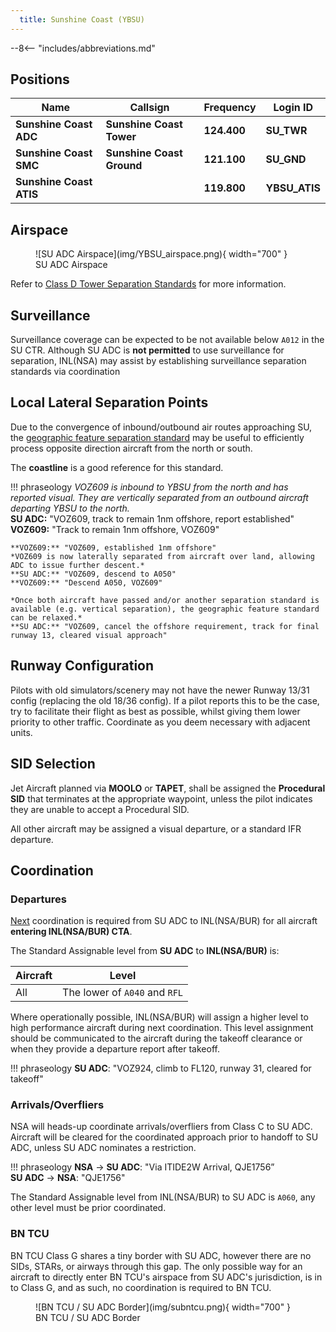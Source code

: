 ```yaml
---
  title: Sunshine Coast (YBSU)
---
```


--8<-- "includes/abbreviations.md"

## Positions

| Name | Callsign | Frequency | Login ID |
| ---- | -------- | --------- | ---------------- |
| **Sunshine Coast ADC** | **Sunshine Coast Tower** | **124.400** | **SU_TWR** |
| **Sunshine Coast SMC** | **Sunshine Coast Ground** | **121.100** | **SU_GND** |
| **Sunshine Coast ATIS** |  | **119.800** | **YBSU_ATIS** |

## Airspace
<figure markdown>
![SU ADC Airspace](img/YBSU_airspace.png){ width="700" }
  <figcaption>SU ADC Airspace</figcaption>
</figure>

Refer to [Class D Tower Separation Standards](../../../separation-standards/classd) for more information.

## Surveillance
Surveillance coverage can be expected to be not available below `A012` in the SU CTR. Although SU ADC is **not permitted** to use surveillance for separation, INL(NSA) may assist by establishing surveillance separation standards via coordination

## Local Lateral Separation Points
Due to the convergence of inbound/outbound air routes approaching SU, the [geographic feature separation standard](../../separation-standards/visual.md#geographic-features) may be useful to efficiently process opposite direction aircraft from the north or south.

The **coastline** is a good reference for this standard.

!!! phraseology
    *VOZ609 is inbound to YBSU from the north and has reported visual. They are vertically separated from an outbound aircraft departing YBSU to the north.*  
    **SU ADC:** "VOZ609, track to remain 1nm offshore, report established"  
    **VOZ609:** "Track to remain 1nm offshore, VOZ609"  

    **VOZ609:** "VOZ609, established 1nm offshore"  
    *VOZ609 is now laterally separated from aircraft over land, allowing ADC to issue further descent.*  
    **SU ADC:** "VOZ609, descend to A050"  
    **VOZ609:** "Descend A050, VOZ609"  

    *Once both aircraft have passed and/or another separation standard is available (e.g. vertical separation), the geographic feature standard can be relaxed.*  
    **SU ADC:** "VOZ609, cancel the offshore requirement, track for final runway 13, cleared visual approach"

## Runway Configuration
Pilots with old simulators/scenery may not have the newer Runway 13/31 config (replacing the old 18/36 config). If a pilot reports this to be the case, try to facilitate their flight as best as possible, whilst giving them lower priority to other traffic. Coordinate as you deem necessary with adjacent units.

## SID Selection
Jet Aircraft planned via **MOOLO** or **TAPET**, shall be assigned the **Procedural SID** that terminates at the appropriate waypoint, unless the pilot indicates they are unable to accept a Procedural SID.

All other aircraft may be assigned a visual departure, or a standard IFR departure.

## Coordination
### Departures
[Next](../../controller-skills/coordination.md#next) coordination is required from SU ADC to INL(NSA/BUR) for all aircraft **entering INL(NSA/BUR) CTA**.

The Standard Assignable level from **SU ADC** to **INL(NSA/BUR)** is:

| Aircraft | Level |
| ---- | ---- |
| All | The lower of `A040` and `RFL` |

Where operationally possible, INL(NSA/BUR) will assign a higher level to high performance aircraft during next coordination. This level assignment should be communicated to the aircraft during the takeoff clearance or when they provide a departure report after takeoff.

!!! phraseology
    **SU ADC**: "VOZ924, climb to FL120, runway 31, cleared for takeoff"

### Arrivals/Overfliers
NSA will heads-up coordinate arrivals/overfliers from Class C to SU ADC. Aircraft will be cleared for the coordinated approach prior to handoff to SU ADC, unless SU ADC nominates a restriction.

!!! phraseology
    <span class="coldline">**NSA** -> **SU ADC**</span>: "Via ITIDE2W Arrival, QJE1756”  
    <span class="coldline">**SU ADC** -> **NSA**</span>: "QJE1756"  

The Standard Assignable level from INL(NSA/BUR) to SU ADC is `A060`, any other level must be prior coordinated.
### BN TCU
BN TCU Class G shares a tiny border with SU ADC, however there are no SIDs, STARs, or airways through this gap. The only possible way for an aircraft to directly enter BN TCU's airspace from SU ADC's jurisdiction, is in to Class G, and as such, no coordination is required to BN TCU.

<figure markdown>
![BN TCU / SU ADC Border](img/subntcu.png){ width="700" }
  <figcaption>BN TCU / SU ADC Border</figcaption>
</figure>
